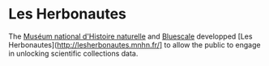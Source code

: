 # Les Herbonautes
The [Muséum national d'Histoire naturelle](https://www.mnhn.fr/) and [Bluescale](http://www.bluescale.com/) developped [Les Herbonautes](http://lesherbonautes.mnhn.fr/] to allow the public to engage in unlocking scientific collections data.
